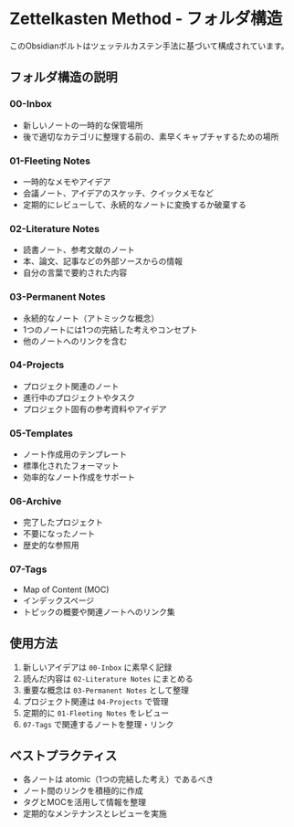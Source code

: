 # Zettelkasten Method - フォルダ構造

このObsidianボルトはツェッテルカステン手法に基づいて構成されています。

## フォルダ構造の説明

### 00-Inbox
- 新しいノートの一時的な保管場所
- 後で適切なカテゴリに整理する前の、素早くキャプチャするための場所

### 01-Fleeting Notes
- 一時的なメモやアイデア
- 会議ノート、アイデアのスケッチ、クイックメモなど
- 定期的にレビューして、永続的なノートに変換するか破棄する

### 02-Literature Notes
- 読書ノート、参考文献のノート
- 本、論文、記事などの外部ソースからの情報
- 自分の言葉で要約された内容

### 03-Permanent Notes
- 永続的なノート（アトミックな概念）
- 1つのノートには1つの完結した考えやコンセプト
- 他のノートへのリンクを含む

### 04-Projects
- プロジェクト関連のノート
- 進行中のプロジェクトやタスク
- プロジェクト固有の参考資料やアイデア

### 05-Templates
- ノート作成用のテンプレート
- 標準化されたフォーマット
- 効率的なノート作成をサポート

### 06-Archive
- 完了したプロジェクト
- 不要になったノート
- 歴史的な参照用

### 07-Tags
- Map of Content (MOC)
- インデックスページ
- トピックの概要や関連ノートへのリンク集

## 使用方法

1. 新しいアイデアは `00-Inbox` に素早く記録
2. 読んだ内容は `02-Literature Notes` にまとめる
3. 重要な概念は `03-Permanent Notes` として整理
4. プロジェクト関連は `04-Projects` で管理
5. 定期的に `01-Fleeting Notes` をレビュー
6. `07-Tags` で関連するノートを整理・リンク

## ベストプラクティス

- 各ノートは atomic（1つの完結した考え）であるべき
- ノート間のリンクを積極的に作成
- タグとMOCを活用して情報を整理
- 定期的なメンテナンスとレビューを実施 
